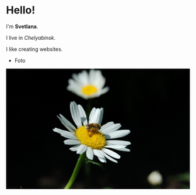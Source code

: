 # Hello!

I'm **Svetlana**.

I live in _Chelyabinsk_.

I like creating websites.

- Foto

![My credo](img/bee-on-daisy.jpg)
